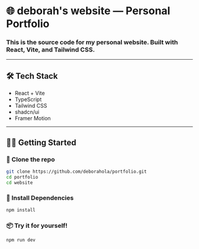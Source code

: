 # 🌐 deborah's website — Personal Portfolio

### This is the source code for my personal website. Built with React, Vite, and Tailwind CSS.
---

## 🛠️ Tech Stack

- React + Vite
- TypeScript
- Tailwind CSS
- shadcn/ui
- Framer Motion

---

## 🧑‍💻 Getting Started

### 📄 Clone the repo

```bash
git clone https://github.com/deborahola/portfolio.git
cd portfolio
cd website
```

### 🧪 Install Dependencies
```bash
npm install
```

### 📦 Try it for yourself!
```bash
npm run dev
```
